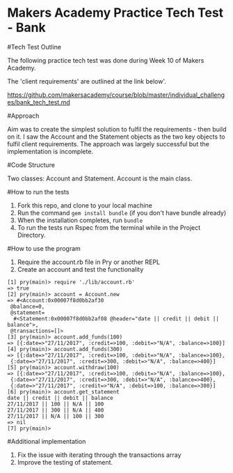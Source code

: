 # Makers Academy Practice Tech Test - Bank

#Tech Test Outline

The following practice tech test was done during Week 10 of Makers Academy.

The 'client requirements' are outlined at the link below'.

https://github.com/makersacademy/course/blob/master/individual_challenges/bank_tech_test.md

#Approach

Aim was to create the simplest solution to fulfil the requirements - then build on it.
I saw the Account and the Statement objects as the two key objects to fulfil client requirements.
The approach was largely successful but the implementation is incomplete.

#Code Structure

Two classes: Account and Statement. Account is the main class.

#How to run the tests

1. Fork this repo, and clone to your local machine
2. Run the command `gem install bundle` (if you don't have bundle already)
3. When the installation completes, run `bundle`
4. To run the tests run Rspec from the terminal while in the Project Directory.

#How to use the program

1. Require the account.rb file in Pry or another REPL
2. Create an account and test the functionality

```
[1] pry(main)> require './lib/account.rb'
=> true
[2] pry(main)> account = Account.new
=> #<Account:0x00007f8d0bb2af30
 @balance=0,
 @statement=
  #<Statement:0x00007f8d0bb2af08 @header="date || credit || debit || balance">,
 @transactions=[]>
[3] pry(main)> account.add_funds(100)
=> [{:date=>"27/11/2017", :credit=>100, :debit=>"N/A", :balance=>100}]
[4] pry(main)> account.add_funds(300)
=> [{:date=>"27/11/2017", :credit=>100, :debit=>"N/A", :balance=>100},
 {:date=>"27/11/2017", :credit=>300, :debit=>"N/A", :balance=>400}]
[5] pry(main)> account.withdraw(100)
=> [{:date=>"27/11/2017", :credit=>100, :debit=>"N/A", :balance=>100},
 {:date=>"27/11/2017", :credit=>300, :debit=>"N/A", :balance=>400},
 {:date=>"27/11/2017", :credit=>"N/A", :debit=>100, :balance=>300}]
[6] pry(main)> account.get_statement
date || credit || debit || balance
27/11/2017 || 100 || N/A || 100
27/11/2017 || 300 || N/A || 400
27/11/2017 || N/A || 100 || 300
=> nil
[7] pry(main)>
```

#Additional implementation

1. Fix the issue with iterating through the transactions array
2. Improve the testing of statement.
